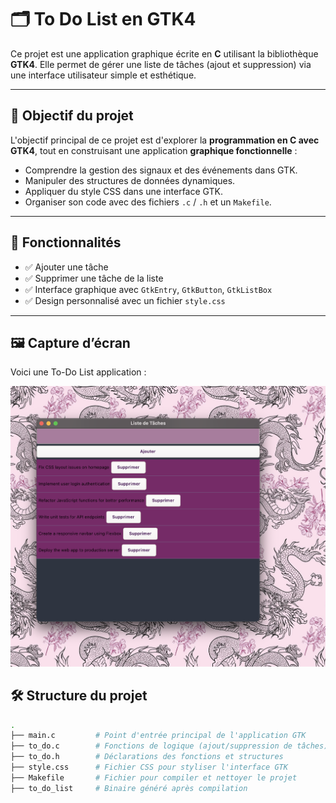 # 🗂️ To Do List en GTK4

Ce projet est une application graphique écrite en **C** utilisant la bibliothèque **GTK4**. Elle permet de gérer une liste de tâches (ajout et suppression) via une interface utilisateur simple et esthétique.

---

## 🎯 Objectif du projet

L'objectif principal de ce projet est d'explorer la **programmation en C avec GTK4**, tout en construisant une application **graphique fonctionnelle** :

- Comprendre la gestion des signaux et des événements dans GTK.
- Manipuler des structures de données dynamiques.
- Appliquer du style CSS dans une interface GTK.
- Organiser son code avec des fichiers `.c` / `.h` et un `Makefile`.

---

## 🧠 Fonctionnalités

- ✅ Ajouter une tâche
- ✅ Supprimer une tâche de la liste
- ✅ Interface graphique avec `GtkEntry`, `GtkButton`, `GtkListBox`
- ✅ Design personnalisé avec un fichier `style.css`

---
## 🖼️ Capture d’écran

Voici une To-Do List application :

![To-Do List Screenshot](images/Todo_Capture.png)

## 🛠️ Structure du projet

```bash
.
├── main.c         # Point d'entrée principal de l'application GTK
├── to_do.c        # Fonctions de logique (ajout/suppression de tâches)
├── to_do.h        # Déclarations des fonctions et structures
├── style.css      # Fichier CSS pour styliser l'interface GTK
├── Makefile       # Fichier pour compiler et nettoyer le projet
├── to_do_list     # Binaire généré après compilation


